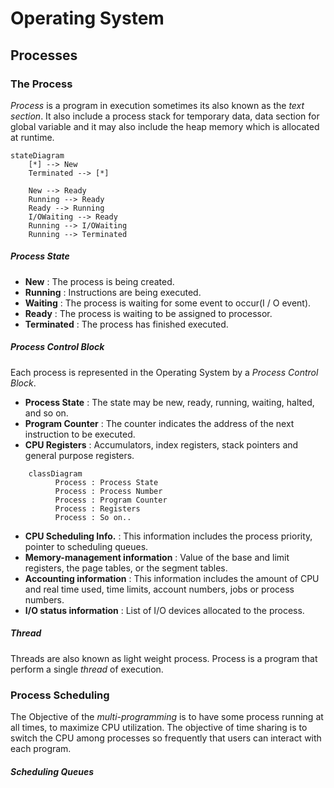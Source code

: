 # Operating System
## Processes
### The Process
*Process* is  a program in execution sometimes its also known as the *text section*. It also include  a process stack for temporary data, data section for global variable and it may also include the heap memory which is allocated at runtime.

```mermaid
stateDiagram
    [*] --> New
    Terminated --> [*]

	New --> Ready
    Running --> Ready
    Ready --> Running
	I/OWaiting --> Ready
	Running --> I/OWaiting
	Running --> Terminated
```
##### Process State
- **New** : The process is being created.
- **Running** :  Instructions are being executed.
- **Waiting** : The process is waiting for some event to occur(I / O event).
- **Ready** : The process is waiting to be assigned  to processor.
- **Terminated** : The process has finished executed.
##### Process Control Block
Each process is represented in the Operating System by a *Process Control Block*.
- **Process State** : The state may be new, ready, running, waiting, halted, and so on.
- **Program Counter** : The counter indicates the address  of the next instruction to be executed.
- **CPU Registers** : Accumulators, index registers, stack pointers and general purpose registers.

```mermaid
	classDiagram
	      Process : Process State
	      Process : Process Number 
	      Process : Program Counter
	      Process : Registers
		  Process : So on..
```

- **CPU Scheduling Info.** : This information includes the process priority, pointer to scheduling queues.
- **Memory-management information** : Value of the base and limit registers, the page tables, or the segment tables.
- **Accounting information** : This information includes the amount of CPU and real time used, time limits, account numbers, jobs or process numbers.
- **I/O status information** : List of I/O devices allocated to the process.
##### Thread
Threads are also known as light weight process. Process  is  a program that perform a single *thread* of execution.

### Process Scheduling
The Objective of the *multi-programming* is to have some process running at all times, to maximize CPU utilization. The objective of time sharing is to switch the CPU among processes so frequently that users can interact with each program.
##### Scheduling Queues

